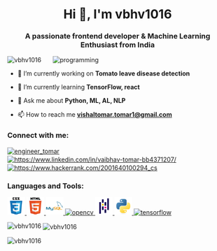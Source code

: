 <h1 align="center">Hi 👋, I'm vbhv1016</h1>
<h3 align="center">A passionate frontend developer & Machine Learning Enthusiast from India</h3>

<img align="right" alt="programming" width="400" src="https://media.tenor.com/NOYF3f82b_gAAAAC/programmer.gif">

<p align="left"> <img src="https://komarev.com/ghpvc/?username=vbhv1016&label=Profile%20views&color=0e75b6&style=flat" alt="vbhv1016" /> </p>

- 🔭 I’m currently working on **Tomato leave disease detection**

- 🌱 I’m currently learning **TensorFlow, react**

- 💬 Ask me about **Python, ML, AL, NLP**

- 📫 How to reach me **vishaltomar.tomar1@gmail.com**

<h3 align="left">Connect with me:</h3>
<p align="left">
<a href="https://twitter.com/engineer_tomar" target="blank"><img align="center" src="https://raw.githubusercontent.com/rahuldkjain/github-profile-readme-generator/master/src/images/icons/Social/twitter.svg" alt="engineer_tomar" height="30" width="40" /></a>
<a href="https://linkedin.com/in/https://www.linkedin.com/in/vaibhav-tomar-bb4371207/" target="blank"><img align="center" src="https://raw.githubusercontent.com/rahuldkjain/github-profile-readme-generator/master/src/images/icons/Social/linked-in-alt.svg" alt="https://www.linkedin.com/in/vaibhav-tomar-bb4371207/" height="30" width="40" /></a>
<a href="https://www.hackerrank.com/https://www.hackerrank.com/2001640100294_cs" target="blank"><img align="center" src="https://raw.githubusercontent.com/rahuldkjain/github-profile-readme-generator/master/src/images/icons/Social/hackerrank.svg" alt="https://www.hackerrank.com/2001640100294_cs" height="30" width="40" /></a>
</p>

<h3 align="left">Languages and Tools:</h3>
<p align="left"> <a href="https://www.w3schools.com/css/" target="_blank" rel="noreferrer"> <img src="https://raw.githubusercontent.com/devicons/devicon/master/icons/css3/css3-original-wordmark.svg" alt="css3" width="40" height="40"/> </a> <a href="https://www.w3.org/html/" target="_blank" rel="noreferrer"> <img src="https://raw.githubusercontent.com/devicons/devicon/master/icons/html5/html5-original-wordmark.svg" alt="html5" width="40" height="40"/> </a> <a href="https://www.mysql.com/" target="_blank" rel="noreferrer"> <img src="https://raw.githubusercontent.com/devicons/devicon/master/icons/mysql/mysql-original-wordmark.svg" alt="mysql" width="40" height="40"/> </a> <a href="https://opencv.org/" target="_blank" rel="noreferrer"> <img src="https://www.vectorlogo.zone/logos/opencv/opencv-icon.svg" alt="opencv" width="40" height="40"/> </a> <a href="https://pandas.pydata.org/" target="_blank" rel="noreferrer"> <img src="https://raw.githubusercontent.com/devicons/devicon/2ae2a900d2f041da66e950e4d48052658d850630/icons/pandas/pandas-original.svg" alt="pandas" width="40" height="40"/> </a> <a href="https://www.python.org" target="_blank" rel="noreferrer"> <img src="https://raw.githubusercontent.com/devicons/devicon/master/icons/python/python-original.svg" alt="python" width="40" height="40"/> </a> <a href="https://www.tensorflow.org" target="_blank" rel="noreferrer"> <img src="https://www.vectorlogo.zone/logos/tensorflow/tensorflow-icon.svg" alt="tensorflow" width="40" height="40"/> </a> </p>

<p><img align="left" src="https://github-readme-stats.vercel.app/api/top-langs?username=vbhv1016&show_icons=true&locale=en&layout=compact" alt="vbhv1016" /></p>

<p>&nbsp;<img align="center" src="https://github-readme-stats.vercel.app/api?username=vbhv1016&show_icons=true&locale=en" alt="vbhv1016" /></p>

<p><img align="center" src="https://github-readme-streak-stats.herokuapp.com/?user=vbhv1016&" alt="vbhv1016" /></p>

